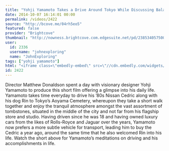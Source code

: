 ```yaml
---
title: "Yohji Yamamoto Takes a Drive Around Tokyo While Discussing Balance"
date: 2014-10-07 16:14:01 00:00
permalink: /videos/2422
source: "http://bcove.me/04rh5eo5"
featured: false
provider: "Brightcove"
thumbnail: "http://nowness.brightcove.com.edgesuite.net/pd/2385340575001/201410/449/2385340575001_3822935083001_Screen-Shot-2014-09-23-at-16-18-03.jpg?pubId=2385340575001"
user:
  id: 2336
  username: "johnexploring"
  name: "JohnExploring"
tags: ["yohji yamamoto"]
html: "<iframe class=\"embedly-embed\" src=\"//cdn.embedly.com/widgets/media.html?src=http%3A%2F%2Fc.brightcove.com%2Fservices%2Fviewer%2Ffederated_f9%3FisVid%3D1%26isUI%3D1&wmode=transparent&fv=%40videoPlayer%3D3801078845001%26autoStart%3Dfalse%26playerID%3D2513628667001%26domain%3Dembed%26dynamicStreaming%3Dtrue&url=http%3A%2F%2Flink.brightcove.com%2Fservices%2Fplayer%2Fbcpid2513628667001%3Fbckey%3DAQ%7E%7E%2CAAACK2FgrRk%7E%2CzMYAvvLCUEnwf6PiJylzLIv2R3ooD-Fl%26bctid%3D3801078845001&image=http%3A%2F%2Fnowness.brightcove.com.edgesuite.net%2Fpd%2F2385340575001%2F201410%2F449%2F2385340575001_3822935083001_Screen-Shot-2014-09-23-at-16-18-03.jpg%3FpubId%3D2385340575001&key=daaebf4d9cdd46779200162d0ca86e20&type=application%2Fx-shockwave-flash&schema=brightcove\" width=\"500\" height=\"315\" scrolling=\"no\" frameborder=\"0\" allowfullscreen></iframe>"
id: 2422
---
```


Director Matthew Donaldson spent a day with visionary designer Yohji Yamamoto to produce this short film offering a glimpse into his daily life. Yamamoto takes time everyday to drive his ’80s Nissan Cedric along with his dog Rin to Tokyo’s Aoyama Cemetery, whereupon they take a short walk together and enjoy the tranquil atmosphere amongst the vast assortment of tombstones, situated in the middle of the city and not far from his flagship store and studio. Having driven since he was 18 and having owned luxury cars from the likes of Rolls-Royce and Jaguar over the years, Yamamoto now prefers a more subtle vehicle for transport, leading him to buy the Cedric a year ago, around the same time that he also welcomed Rin into his life. Watch the short above for Yamamoto’s meditations on driving and his accomplishments in life.